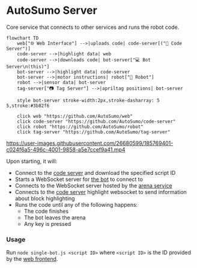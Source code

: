 # AutoSumo Server

Core service that connects to other services and runs the robot code.

```mermaid
flowchart TD
    web["🌐 Web Interface"] -->|uploads code| code-server[("💾 Code Server")]
    code-server -->|highlight data| web
    code-server -->|downloads code| bot-server["💻 Bot Server\n(this)"]
    bot-server -->|highlight data| code-server
    bot-server -->|motor instructions| robot["🤖 Robot"]
    robot -->|sensor data| bot-server
    tag-server["📷 Tag Server"] -->|apriltag positions| bot-server
    
    style bot-server stroke-width:2px,stroke-dasharray: 5 5,stroke:#3b82f6
    
    click web "https://github.com/AutoSumo/web"
    click code-server "https://github.com/AutoSumo/code-server"
    click robot "https://github.com/AutoSumo/robot"
    click tag-server "https://github.com/AutoSumo/tag-server"
```

https://user-images.githubusercontent.com/26680599/185769401-c024f6a5-496c-4001-9858-a5e7ccef9a41.mp4

Upon starting, it will:
 - Connect to the [code server](https://github.com/AutoSumo/code-server) and download the specified script ID
 - Starts a WebSocket server for [the bot](https://github.com/AutoSumo/robot) to connect to
 - Connects to the WebSocket server hosted by the [arena service](https://github.com/AutoSumo/tag-server)
 - Connects to the [code server](https://github.com/AutoSumo/code-server) highlight websocket to send information about block highlighting
 - Runs the code until any of the following happens:
   - The code finishes
   - The bot leaves the arena
   - Any key is pressed

### Usage
Run `node single-bot.js <script ID>` where `<script ID>` is the ID provided by the [web frontend](https://github.com/AutoSumo/web).
